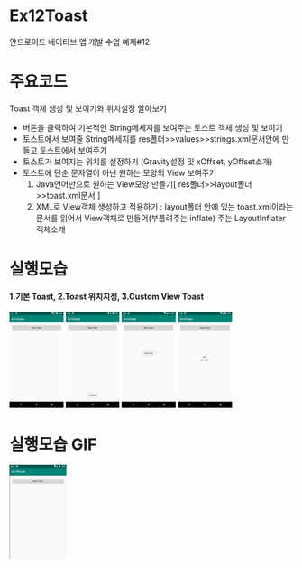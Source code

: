 # Ex12Toast
안드로이드 네이티브 앱 개발 수업 예제#12

# 주요코드
Toast 객체 생성 및 보이기와 위치설정 알아보기

- 버튼을 클릭하여 기본적인 String메세지를 보여주는 토스트 객체 생성 및 보이기
- 토스트에서 보여줄 String메세지를 res폴더>>values>>strings.xml문서안에 만들고 토스트에서 보여주기
- 토스트가 보여지는 위치를 설정하기 (Gravity설정 및 xOffset, yOffset소개)
- 토스트에 단순 문자열이 아닌 원하는 모양의 View 보여주기 
  1) Java언어만으로 원하는 View모양 만들기[ res폴더>>layout폴더>>toast.xml문서 ]
  2) XML로 View객체 생성하고 적용하기 : layout폴더 안에 있는 toast.xml이라는 문서를 읽어서 View객체로 만들어(부풀려주는 inflate) 주는 LayoutInflater 객체소개

# 실행모습
<div>
  <h4>1.기본 Toast, 2.Toast 위치지정, 3.Custom View Toast</h4>  
  <img src="device-2019-12-02-150730.png" width="19%"/>
  <img src="device-2019-12-02-150829.png" width="19%"/>
  <img src="device-2019-12-02-150846.png" width="19%"/>
  <img src="device-2019-12-02-150902.png" width="19%"/>
</div>

# 실행모습 GIF
<div>
  <img src="GIF.gif" width="20%"/>
</div>
